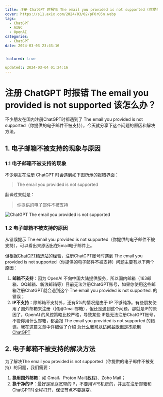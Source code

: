 ```yaml
---
title: 注册 ChatGPT 时报错 The email you provided is not supported (你提供的电子邮件不被支持) 该怎么办？
cover: https://s11.ax1x.com/2024/03/02/pF0rO5n.webp
tags:
  - ChatGPT
  - AIGC
  - OpenAI
categories:
  - ChatGPT
date: 2024-03-03 23:43:16


featured: true

updated:: 2024-03-04 01:24:16
---
```


# 注册 ChatGPT 时报错 The email you provided is not supported  该怎么办？

不少朋友在国内注册ChatGPT时都遇到了 The email you provided is not supported（你提供的电子邮件不被支持），今天就分享下这个问题的原因和解决方法。

## 1. 电子邮箱不被支持的现象与原因

### 1.1 电子邮箱不被支持的现象

不少朋友在注册 ChatGPT 时会遇到如下图所示的报错界面：

> The email you provided is not supported

翻译过来就是：

> 你提供的电子邮件不被支持

![ChatGPT The email you provided is not supported](https://s11.ax1x.com/2024/03/04/pFBrFzV.png "The email you provided is not supported")

### 1.2 电子邮箱不被支持的原因

从错误提示 The email you provided is not supported（你提供的电子邮件不被支持），可以看出来原因出在Email电子邮件上。

但根据[ChatGPT精选站](https://chatgpt-jx.com/)的经验，注册ChatGPT账号时遇到 The email you provided is not supported（你提供的电子邮件不被支持）问题主要有以下两个原因：

1. **邮箱不支持**：因为 OpenAI 不向中国大陆提供服务，所以国内邮箱（163邮箱、QQ邮箱、新浪邮箱等）目前无法注册ChatGPT账号，如果你使用这些邮箱注册ChatGPT就会遇到这个 The email you provided is not supported. 的错误；
2. **IP不支持**：除邮箱不支持外，还有5%的情况是由于 IP 不够纯净。有些朋友使用了国外邮箱来注册（如用Gmail邮箱），但还是遇到这个问题，那就是IP的原因了，OpenAI 的风控策略比较严格，导致某些 IP是无法注册ChatGPT账号，不管你用什么邮箱，都会报 The email you provided is not supported 的错误。我在这篇文章中详细做了介绍 [为什么我可以访问谷歌但是不能用ChatGPT](https://chatgpt-jx.com/chatgpt_problems/)

## 2. 电子邮箱不被支持的解决方法

为了解决The email you provided is not supported（你提供的电子邮件不被支持）的问题，我们需要：

1. **换用国外邮箱**：如 Gmail、Proton Mail([教程](/register_chatgpt/))、Zoho Mail；
2. **换干净的IP**：最好是家庭宽带的IP，不要用VPS机房的，并且在注册邮箱和ChatGPT时全程打开，保证节点不要跳变。